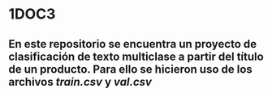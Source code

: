 # 1DOC3

## En este repositorio se encuentra  un proyecto de clasificación de texto multiclase a partir del título de un producto. Para ello se hicieron uso de los archivos *train.csv* y *val.csv* 
